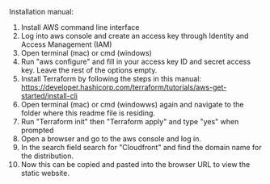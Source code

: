Installation manual:
1. Install AWS command line interface
2. Log into aws console and create an access key through Identity and Access Management (IAM)
3. Open terminal (mac) or cmd (windows)
4. Run "aws configure" and fill in your access key ID and secret access key. Leave the rest of the options empty.
5. Install Terraform by following the steps in this manual: https://developer.hashicorp.com/terraform/tutorials/aws-get-started/install-cli
6. Open terminal (mac) or cmd (windowws) again and navigate to the folder where this readme file is residing.
7. Run "Terraform init" then "Terraform apply" and type "yes" when prompted
8. Open a browser and go to the aws console and log in.
9. In the search field search for "Cloudfront" and find the domain name for the distribution.
10. Now this can be copied and pasted into the browser URL to view the static website.

